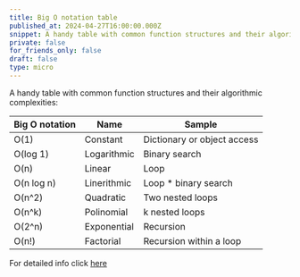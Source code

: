 ```yaml
---
title: Big O notation table 
published_at: 2024-04-27T16:00:00.000Z
snippet: A handy table with common function structures and their algorithmic complexities
private: false
for_friends_only: false
draft: false
type: micro
---
```


A handy table with common function structures and their algorithmic complexities:

| Big O notation | Name | Sample |
|----------------|------|--------|
| O(1) | Constant | Dictionary or object access |
| O(log 1) | Logarithmic | Binary search |
| O(n) | Linear | Loop |
| O(n log n) | Linerithmic | Loop * binary search |
| O(n^2) | Quadratic | Two nested loops |
| O(n^k) | Polinomial | k nested loops |
| O(2^n) | Exponential | Recursion |
| O(n!) | Factorial | Recursion within a loop |

For detailed info click [here](https://dgaubert.dev/blog/algorithm-complexity)